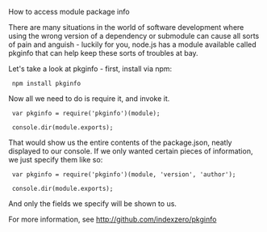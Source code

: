 How to access module package info

There are many situations in the world of software development where using the wrong version of a dependency or submodule can cause all sorts of pain and anguish - luckily for you, node.js has a module available called pkginfo that can help keep these sorts of troubles at bay.  

Let's take a look at pkginfo - first, install via npm:

     npm install pkginfo

Now all we need to do is require it, and invoke it.   

     var pkginfo = require('pkginfo')(module);

     console.dir(module.exports);
     
That would show us the entire contents of the package.json, neatly displayed to our console.  If we only wanted certain pieces of information, we just specify them like so: 

     var pkginfo = require('pkginfo')(module, 'version', 'author');

     console.dir(module.exports);
     
And only the fields we specify will be shown to us.  

For more information, see http://github.com/indexzero/pkginfo
